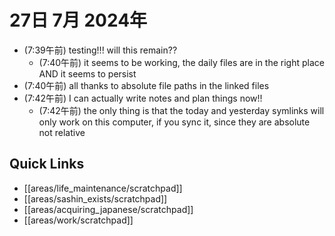 # 27日 7月 2024年
- (7:39午前) testing!!! will this remain??
  - (7:40午前) it seems to be working, the daily files are in the right place AND it seems to persist
- (7:40午前) all thanks to absolute file paths in the linked files
- (7:42午前) I can actually write notes and plan things now!!
  - (7:42午前) the only thing is that the today and yesterday symlinks will only work on this computer, if you sync it, since they are absolute not relative




 



## Quick Links
- [[areas/life_maintenance/scratchpad]]
- [[areas/sashin_exists/scratchpad]]
- [[areas/acquiring_japanese/scratchpad]]
- [[areas/work/scratchpad]]

